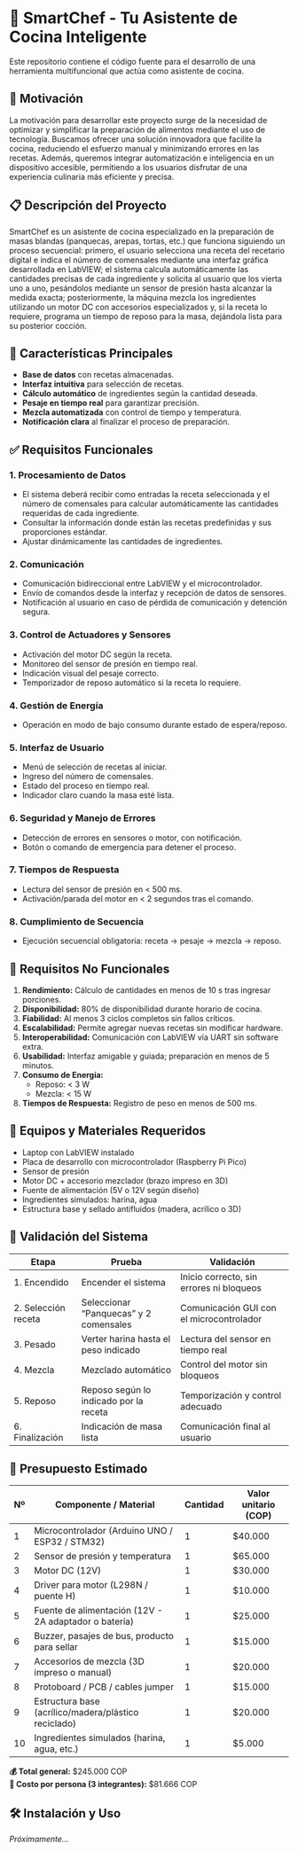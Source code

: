 # 🍴 SmartChef - Tu Asistente de Cocina Inteligente

Este repositorio contiene el código fuente para el desarrollo de una herramienta multifuncional que actúa como asistente de cocina.

## 🚀 Motivación

La motivación para desarrollar este proyecto surge de la necesidad de optimizar y simplificar la preparación de alimentos mediante el uso de tecnología. Buscamos ofrecer una solución innovadora que facilite la cocina, reduciendo el esfuerzo manual y minimizando errores en las recetas. Además, queremos integrar automatización e inteligencia en un dispositivo accesible, permitiendo a los usuarios disfrutar de una experiencia culinaria más eficiente y precisa.

## 📋 Descripción del Proyecto

SmartChef es un asistente de cocina especializado en la preparación de masas blandas (panquecas, arepas, tortas, etc.) que funciona siguiendo un proceso secuencial: primero, el usuario selecciona una receta del recetario digital e indica el número de comensales mediante una interfaz gráfica desarrollada en LabVIEW; el sistema calcula automáticamente las cantidades precisas de cada ingrediente y solicita al usuario que los vierta uno a uno, pesándolos mediante un sensor de presión hasta alcanzar la medida exacta; posteriormente, la máquina mezcla los ingredientes utilizando un motor DC con accesorios especializados y, si la receta lo requiere, programa un tiempo de reposo para la masa, dejándola lista para su posterior cocción.

## 🌟 Características Principales

- **Base de datos** con recetas almacenadas.
- **Interfaz intuitiva** para selección de recetas.
- **Cálculo automático** de ingredientes según la cantidad deseada.
- **Pesaje en tiempo real** para garantizar precisión.
- **Mezcla automatizada** con control de tiempo y temperatura.
- **Notificación clara** al finalizar el proceso de preparación.

## ✅ Requisitos Funcionales

### 1. Procesamiento de Datos
- El sistema deberá recibir como entradas la receta seleccionada y el número de comensales para calcular automáticamente las cantidades requeridas de cada ingrediente.
- Consultar la información donde están las recetas predefinidas y sus proporciones estándar.
- Ajustar dinámicamente las cantidades de ingredientes.

### 2. Comunicación
- Comunicación bidireccional entre LabVIEW y el microcontrolador.
- Envío de comandos desde la interfaz y recepción de datos de sensores.
- Notificación al usuario en caso de pérdida de comunicación y detención segura.

### 3. Control de Actuadores y Sensores
- Activación del motor DC según la receta.
- Monitoreo del sensor de presión en tiempo real.
- Indicación visual del pesaje correcto.
- Temporizador de reposo automático si la receta lo requiere.

### 4. Gestión de Energía
- Operación en modo de bajo consumo durante estado de espera/reposo.

### 5. Interfaz de Usuario
- Menú de selección de recetas al iniciar.
- Ingreso del número de comensales.
- Estado del proceso en tiempo real.
- Indicador claro cuando la masa esté lista.

### 6. Seguridad y Manejo de Errores
- Detección de errores en sensores o motor, con notificación.
- Botón o comando de emergencia para detener el proceso.

### 7. Tiempos de Respuesta
- Lectura del sensor de presión en < 500 ms.
- Activación/parada del motor en < 2 segundos tras el comando.

### 8. Cumplimiento de Secuencia
- Ejecución secuencial obligatoria: receta → pesaje → mezcla → reposo.

## 🧠 Requisitos No Funcionales

1. **Rendimiento:** Cálculo de cantidades en menos de 10 s tras ingresar porciones.
2. **Disponibilidad:** 80% de disponibilidad durante horario de cocina.
3. **Fiabilidad:** Al menos 3 ciclos completos sin fallos críticos.
4. **Escalabilidad:** Permite agregar nuevas recetas sin modificar hardware.
5. **Interoperabilidad:** Comunicación con LabVIEW vía UART sin software extra.
6. **Usabilidad:** Interfaz amigable y guiada; preparación en menos de 5 minutos.
7. **Consumo de Energía:**  
   - Reposo: < 3 W  
   - Mezcla: < 15 W
8. **Tiempos de Respuesta:** Registro de peso en menos de 500 ms.

## 🔧 Equipos y Materiales Requeridos

- Laptop con LabVIEW instalado  
- Placa de desarrollo con microcontrolador (Raspberry Pi Pico)  
- Sensor de presión  
- Motor DC + accesorio mezclador (brazo impreso en 3D)  
- Fuente de alimentación (5V o 12V según diseño)  
- Ingredientes simulados: harina, agua  
- Estructura base y sellado antifluidos (madera, acrílico o 3D)

## 🧪 Validación del Sistema

| Etapa              | Prueba                                                  | Validación                                         |
|--------------------|---------------------------------------------------------|----------------------------------------------------|
| 1. Encendido        | Encender el sistema                                     | Inicio correcto, sin errores ni bloqueos          |
| 2. Selección receta | Seleccionar “Panquecas” y 2 comensales                 | Comunicación GUI con el microcontrolador          |
| 3. Pesado           | Verter harina hasta el peso indicado                   | Lectura del sensor en tiempo real                 |
| 4. Mezcla           | Mezclado automático                                    | Control del motor sin bloqueos                    |
| 5. Reposo           | Reposo según lo indicado por la receta                 | Temporización y control adecuado                  |
| 6. Finalización     | Indicación de masa lista                               | Comunicación final al usuario                     |

## 💸 Presupuesto Estimado

| Nº | Componente / Material                                | Cantidad | Valor unitario (COP) |
|----|-------------------------------------------------------|----------|------------------------|
| 1  | Microcontrolador (Arduino UNO / ESP32 / STM32)        | 1        | $40.000               |
| 2  | Sensor de presión y temperatura                       | 1        | $65.000               |
| 3  | Motor DC (12V)                                        | 1        | $30.000               |
| 4  | Driver para motor (L298N / puente H)                  | 1        | $10.000               |
| 5  | Fuente de alimentación (12V - 2A adaptador o batería) | 1        | $25.000               |
| 6  | Buzzer, pasajes de bus, producto para sellar          | 1        | $15.000               |
| 7  | Accesorios de mezcla (3D impreso o manual)            | 1        | $20.000               |
| 8  | Protoboard / PCB / cables jumper                      | 1        | $15.000               |
| 9  | Estructura base (acrílico/madera/plástico reciclado)  | 1        | $20.000               |
|10  | Ingredientes simulados (harina, agua, etc.)           | 1        | $5.000                |

**💰 Total general:** $245.000 COP  
**👥 Costo por persona (3 integrantes):** $81.666 COP

## 🛠 Instalación y Uso

_Próximamente..._

